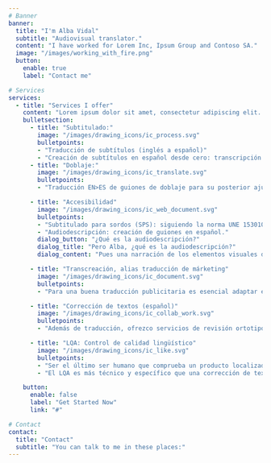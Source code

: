 ```yaml
---
# Banner
banner:
  title: "I'm Alba Vidal"
  subtitle: "Audiovisual translator." 
  content: "I have worked for Lorem Inc, Ipsum Group and Contoso SA."
  image: "/images/working_with_fire.png"
  button:
    enable: true
    label: "Contact me"

# Services
services:
  - title: "Services I offer"
    content: "Lorem ipsum dolor sit amet, consectetur adipiscing elit. Nulla volutpat lorem a sodales consequat. Nulla mattis libero id ligula aliquam commodo. Nullam non urna nec mi pharetra hendrerit."
    bulletsection:
      - title: "Subtitulado:"
        image: "/images/drawing_icons/ic_process.svg"
        bulletpoints:
        - "Traducción de subtítulos (inglés a español)"
        - "Creación de subtítulos en español desde cero: transcripción y pautado."
      - title: "Doblaje:"
        image: "/images/drawing_icons/ic_translate.svg"
        bulletpoints:
        - "Traducción EN>ES de guiones de doblaje para su posterior ajuste"

      - title: "Accesibilidad"
        image: "/images/drawing_icons/ic_web_document.svg"
        bulletpoints:
        - "Subtitulado para sordos (SPS): siguiendo la norma UNE 153010."
        - "Audiodescripción: creación de guiones en español."
        dialog_button: "¿Qué es la audiodescripción?"
        dialog_title: "Pero Alba, ¿qué es la audiodescripción?"
        dialog_content: "Pues una narración de los elementos visuales de un vídeo, para mejorar el acceso al cine y la TV de las personas con discapacidad (vamos, una cosa muy bonita y necesaria). Más info [aquí](https://www.once.es/servicios-sociales/cultura-y-ocio/audiodescripcion-para-quienes-gustan-del-cine-y-del-teatro)."

      - title: "Transcreación, alias traducción de márketing"
        image: "/images/drawing_icons/ic_document.svg"
        bulletpoints:
        - "Para una buena traducción publicitaria es esencial adaptar el tono y las referencias culturales al nuevo mercado. Solo así el público recibirá la marca tal y como se pretende. Te ayudo a adaptar tu contenido de márketing, ya sean anuncios, redes sociales, copy..."

      - title: "Corrección de textos (español)"
        image: "/images/drawing_icons/ic_collab_work.svg"
        bulletpoints:
        - "Además de traducción, ofrezco servicios de revisión ortotipográfica y de estilo, tanto de textos originales en español como de traducciones. ¡No dejes que una puntuación descuidada te estropee un buen texto ni que se te cuele algún anglicismo raro en tu traducción! Cuatro ojos ven más que dos, etcétera. Y sí, soy la típica pesada que va por la calle señalando carteles y diciendo: 'ahí sobra una coma'."

      - title: "LQA: Control de calidad lingüístico"
        image: "/images/drawing_icons/ic_like.svg"
        bulletpoints:
        - "Ser el último ser humano que comprueba un producto localizado antes de que se publique es... muy necesario. ¡La cantidad de errores de última hora que se evitan así!"
        - "El LQA es más técnico y específico que una corrección de texto, e implica tareas como consultar guías de cliente y de estilo, usar software específico e implementar cambios de última hora. Muchas veces el proceso trasciende los idiomas y se hace control de calidad de lenguas que ni hablamos, por lo que es esencial tener conocimientos de lingüística y saber dónde y cómo mirar."

    button:
      enable: false
      label: "Get Started Now"
      link: "#"

# Contact
contact:
  title: "Contact"
  subtitle: "You can talk to me in these places:"
---
```

